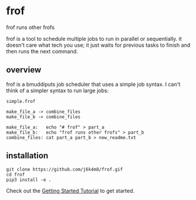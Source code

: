 # frof
frof runs other frofs

frof is a tool to schedule multiple jobs to run in parallel or sequentially. it doesn't care what tech you use; it just waits for previous tasks to finish and then runs the next command.

## overview

frof is a bmuddiputs job scheduler that uses a simple job syntax. I can't think of a simpler syntax to run large jobs:

`simple.frof`
```
make_file_a -> combine_files
make_file_b -> combine_files

make_file_a:   echo "# frof" > part_a
make_file_b:   echo "frof runs other frofs" > part_b
combine_files: cat part_a part_b > new_readme.txt
```

## installation

```
git clone https://github.com/j6k4m8/frof.gif
cd frof
pip3 install -e .
```

Check out the [Getting Started Tutorial](docs/tutorial.md) to get started.
